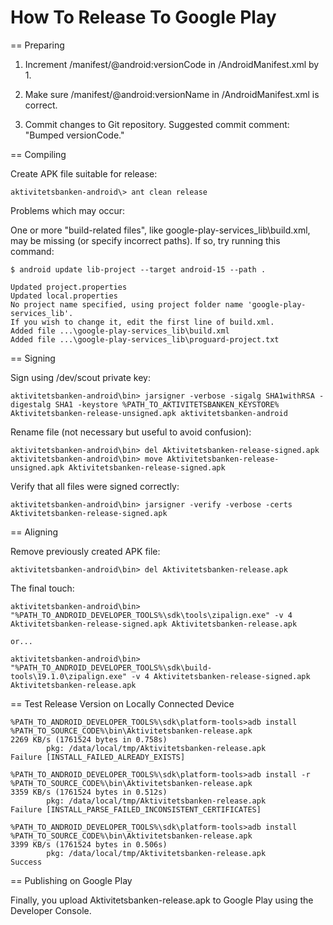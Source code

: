 How To Release To Google Play
=============================

== Preparing

1. Increment /manifest/@android:versionCode in /AndroidManifest.xml by 1.

2. Make sure /manifest/@android:versionName in /AndroidManifest.xml is correct.

3. Commit changes to Git repository. Suggested commit comment: "Bumped versionCode."

== Compiling

Create APK file suitable for release:

    aktivitetsbanken-android\> ant clean release

Problems which may occur:

One or more "build-related files", like google-play-services_lib\build.xml, may be missing (or specify incorrect paths). If so, try running this command:

    $ android update lib-project --target android-15 --path .

    Updated project.properties
    Updated local.properties
    No project name specified, using project folder name 'google-play-services_lib'.
    If you wish to change it, edit the first line of build.xml.
    Added file ...\google-play-services_lib\build.xml
    Added file ...\google-play-services_lib\proguard-project.txt

== Signing

Sign using /dev/scout private key:

    aktivitetsbanken-android\bin> jarsigner -verbose -sigalg SHA1withRSA -digestalg SHA1 -keystore %PATH_TO_AKTIVITETSBANKEN_KEYSTORE% Aktivitetsbanken-release-unsigned.apk aktivitetsbanken-android

Rename file (not necessary but useful to avoid confusion):

    aktivitetsbanken-android\bin> del Aktivitetsbanken-release-signed.apk
    aktivitetsbanken-android\bin> move Aktivitetsbanken-release-unsigned.apk Aktivitetsbanken-release-signed.apk

Verify that all files were signed correctly:

    aktivitetsbanken-android\bin> jarsigner -verify -verbose -certs Aktivitetsbanken-release-signed.apk

== Aligning

Remove previously created APK file:

    aktivitetsbanken-android\bin> del Aktivitetsbanken-release.apk

The final touch:

    aktivitetsbanken-android\bin> "%PATH_TO_ANDROID_DEVELOPER_TOOLS%\sdk\tools\zipalign.exe" -v 4 Aktivitetsbanken-release-signed.apk Aktivitetsbanken-release.apk

    or...

    aktivitetsbanken-android\bin> "%PATH_TO_ANDROID_DEVELOPER_TOOLS%\sdk\build-tools\19.1.0\zipalign.exe" -v 4 Aktivitetsbanken-release-signed.apk Aktivitetsbanken-release.apk

== Test Release Version on Locally Connected Device

    %PATH_TO_ANDROID_DEVELOPER_TOOLS%\sdk\platform-tools>adb install %PATH_TO_SOURCE_CODE%\bin\Aktivitetsbanken-release.apk
    2269 KB/s (1761524 bytes in 0.758s)
            pkg: /data/local/tmp/Aktivitetsbanken-release.apk
    Failure [INSTALL_FAILED_ALREADY_EXISTS]

    %PATH_TO_ANDROID_DEVELOPER_TOOLS%\sdk\platform-tools>adb install -r %PATH_TO_SOURCE_CODE%\bin\Aktivitetsbanken-release.apk
    3359 KB/s (1761524 bytes in 0.512s)
            pkg: /data/local/tmp/Aktivitetsbanken-release.apk
    Failure [INSTALL_PARSE_FAILED_INCONSISTENT_CERTIFICATES]

    %PATH_TO_ANDROID_DEVELOPER_TOOLS%\sdk\platform-tools>adb install %PATH_TO_SOURCE_CODE%\bin\Aktivitetsbanken-release.apk
    3399 KB/s (1761524 bytes in 0.506s)
            pkg: /data/local/tmp/Aktivitetsbanken-release.apk
    Success

== Publishing on Google Play

Finally, you upload Aktivitetsbanken-release.apk to Google Play using the Developer Console.